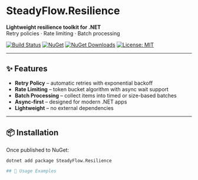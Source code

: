 # SteadyFlow.Resilience

**Lightweight resilience toolkit for .NET**  
Retry policies · Rate limiting · Batch processing

[![Build Status](https://img.shields.io/github/actions/workflow/status/AndrewClements84/SteadyFlow.Resilience/dotnet.yml?branch=main)](https://github.com/AndrewClements84/SteadyFlow.Resilience/actions)
[![NuGet](https://img.shields.io/nuget/v/SteadyFlow.Resilience)](https://www.nuget.org/packages/SteadyFlow.Resilience)
[![NuGet Downloads](https://img.shields.io/nuget/dt/SteadyFlow.Resilience)](https://www.nuget.org/packages/SteadyFlow.Resilience)
[![License: MIT](https://img.shields.io/badge/License-MIT-green.svg)](LICENSE)

---

## ✨ Features

- **Retry Policy** – automatic retries with exponential backoff  
- **Rate Limiting** – token bucket algorithm with async wait support  
- **Batch Processing** – collect items into timed or size-based batches  
- **Async-first** – designed for modern .NET apps  
- **Lightweight** – no external dependencies  

---

## 📦 Installation

Once published to NuGet:

```bash
dotnet add package SteadyFlow.Resilience

## 🚀 Usage Examples

